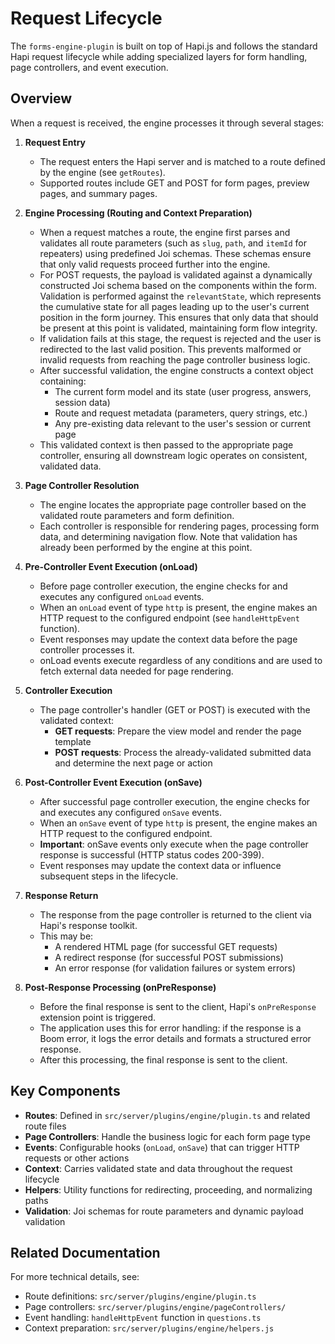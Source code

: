 # Request Lifecycle

The `forms-engine-plugin` is built on top of Hapi.js and follows the standard Hapi request lifecycle while adding specialized layers for form handling, page controllers, and event execution.

## Overview

When a request is received, the engine processes it through several stages:

1. **Request Entry**

   - The request enters the Hapi server and is matched to a route defined by the engine (see `getRoutes`).
   - Supported routes include GET and POST for form pages, preview pages, and summary pages.

2. **Engine Processing (Routing and Context Preparation)**

   - When a request matches a route, the engine first parses and validates all route parameters (such as `slug`, `path`, and `itemId` for repeaters) using predefined Joi schemas. These schemas ensure that only valid requests proceed further into the engine.
   - For POST requests, the payload is validated against a dynamically constructed Joi schema based on the components within the form. Validation is performed against the `relevantState`, which represents the cumulative state for all pages leading up to the user's current position in the form journey. This ensures that only data that should be present at this point is validated, maintaining form flow integrity.
   - If validation fails at this stage, the request is rejected and the user is redirected to the last valid position. This prevents malformed or invalid requests from reaching the page controller business logic.
   - After successful validation, the engine constructs a context object containing:
     - The current form model and its state (user progress, answers, session data)
     - Route and request metadata (parameters, query strings, etc.)
     - Any pre-existing data relevant to the user's session or current page
   - This validated context is then passed to the appropriate page controller, ensuring all downstream logic operates on consistent, validated data.

3. **Page Controller Resolution**

   - The engine locates the appropriate page controller based on the validated route parameters and form definition.
   - Each controller is responsible for rendering pages, processing form data, and determining navigation flow. Note that validation has already been performed by the engine at this point.

4. **Pre-Controller Event Execution (onLoad)**

   - Before page controller execution, the engine checks for and executes any configured `onLoad` events.
   - When an `onLoad` event of type `http` is present, the engine makes an HTTP request to the configured endpoint (see `handleHttpEvent` function).
   - Event responses may update the context data before the page controller processes it.
   - onLoad events execute regardless of any conditions and are used to fetch external data needed for page rendering.

5. **Controller Execution**

   - The page controller's handler (GET or POST) is executed with the validated context:
     - **GET requests**: Prepare the view model and render the page template
     - **POST requests**: Process the already-validated submitted data and determine the next page or action

6. **Post-Controller Event Execution (onSave)**

   - After successful page controller execution, the engine checks for and executes any configured `onSave` events.
   - When an `onSave` event of type `http` is present, the engine makes an HTTP request to the configured endpoint.
   - **Important**: onSave events only execute when the page controller response is successful (HTTP status codes 200-399).
   - Event responses may update the context data or influence subsequent steps in the lifecycle.

7. **Response Return**

   - The response from the page controller is returned to the client via Hapi's response toolkit.
   - This may be:
     - A rendered HTML page (for successful GET requests)
     - A redirect response (for successful POST submissions)
     - An error response (for validation failures or system errors)

8. **Post-Response Processing (onPreResponse)**
   - Before the final response is sent to the client, Hapi's `onPreResponse` extension point is triggered.
   - The application uses this for error handling: if the response is a Boom error, it logs the error details and formats a structured error response.
   - After this processing, the final response is sent to the client.

## Key Components

- **Routes**: Defined in `src/server/plugins/engine/plugin.ts` and related route files
- **Page Controllers**: Handle the business logic for each form page type
- **Events**: Configurable hooks (`onLoad`, `onSave`) that can trigger HTTP requests or other actions
- **Context**: Carries validated state and data throughout the request lifecycle
- **Helpers**: Utility functions for redirecting, proceeding, and normalizing paths
- **Validation**: Joi schemas for route parameters and dynamic payload validation

## Related Documentation

For more technical details, see:

- Route definitions: `src/server/plugins/engine/plugin.ts`
- Page controllers: `src/server/plugins/engine/pageControllers/`
- Event handling: `handleHttpEvent` function in `questions.ts`
- Context preparation: `src/server/plugins/engine/helpers.js`
